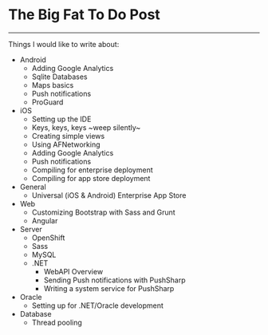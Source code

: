# The Big Fat To Do Post

---

Things I would like to write about:

* Android
	* Adding Google Analytics
	* Sqlite Databases
	* Maps basics
	* Push notifications
	* ProGuard
* iOS
	* Setting up the IDE
	* Keys, keys, keys ~weep silently~
	* Creating simple views
	* Using AFNetworking
	* Adding Google Analytics
	* Push notifications
	* Compiling for enterprise deployment
	* Compiling for app store deployment
* General
	* Universal (iOS & Android) Enterprise App Store
* Web
	* Customizing Bootstrap with Sass and Grunt
	* Angular
* Server
	* OpenShift
	* Sass
	* MySQL
	* .NET
		* WebAPI Overview
		* Sending Push notifications with PushSharp
		* Writing a system service for PushSharp
* Oracle
	* Setting up for .NET/Oracle development
* Database
	* Thread pooling